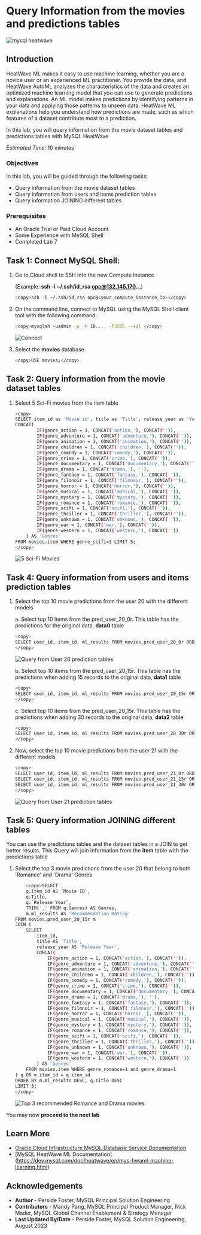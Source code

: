 # Query Information from the movies and predictions tables

![mysql heatwave](./images/mysql-heatwave-logo.jpg "mysql heatwave")

## Introduction

HeatWave ML makes it easy to use machine learning, whether you are a novice user or an experienced ML practitioner. You provide the data, and HeatWave AutoML analyzes the characteristics of the data and creates an optimized machine learning model that you can use to generate predictions and explanations. An ML model makes predictions by identifying patterns in your data and applying those patterns to unseen data. HeatWave ML explanations help you understand how predictions are made, such as which features of a dataset contribute most to a prediction.

In this lab, you will query information from the movie dataset tables and predictions tables with MySQL HeatWave

_Estimated Time:_ 10 minutes

### Objectives

In this lab, you will be guided through the following tasks:

- Query information from the movie dataset tables
- Query information from users and items prediction  tables
- Query information JOINING different tables

### Prerequisites

- An Oracle Trial or Paid Cloud Account
- Some Experience with MySQL Shell
- Completed Lab 7

## Task 1: Connect MySQL Shell:

1. Go to Cloud shell to SSH into the new Compute Instance

     (Example: **ssh -i ~/.ssh/id_rsa opc@132.145.170...**)

    ```bash
    <copy>ssh -i ~/.ssh/id_rsa opc@<your_compute_instance_ip></copy>
    ```

2. On the command line, connect to MySQL using the MySQL Shell client tool with the following command:

    ```bash
    <copy>mysqlsh -uadmin -p -h 10.... -P3306 --sql </copy>
    ```

    ![Connect](./images/heatwave-load-shell.png "heatwave-load-shell ")

3. Select the **movies** database

    ```bash
    <copy>USE movies;</copy>
    ```

## Task 2: Query information from the movie dataset tables

1. Select 5 Sci-Fi movies from the item table

    ```bash
    <copy>
    SELECT item_id as 'Movie id', title as 'Title', release_year as 'Year',
    CONCAT(
            IF(genre_action = 1, CONCAT('action,'), CONCAT('')),
            IF(genre_adventure = 1, CONCAT('adventure,'), CONCAT('')),
            IF(genre_animation = 1, CONCAT('animation,'), CONCAT('')),
            IF(genre_children = 1, CONCAT('children,'), CONCAT('')),
            IF(genre_comedy = 1, CONCAT('comedy,'), CONCAT('')),
            IF(genre_crime = 1, CONCAT('crime,'), CONCAT('')),
            IF(genre_documentary = 1, CONCAT('documentary,'), CONCAT('')),
            IF(genre_drama = 1, CONCAT('drama,'), ''),
            IF(genre_fantasy = 1, CONCAT('fantasy,'), CONCAT('')),
            IF(genre_filmnoir = 1, CONCAT('filmnoir,'), CONCAT('')),
            IF(genre_horror = 1, CONCAT('horror,'), CONCAT('')),
            IF(genre_musical = 1, CONCAT('musical,'), CONCAT('')),
            IF(genre_mystery = 1, CONCAT('mystery,'), CONCAT('')),
            IF(genre_romance = 1, CONCAT('romance,'), CONCAT('')),
            IF(genre_scifi = 1, CONCAT('scifi,'), CONCAT('')),
            IF(genre_thriller = 1, CONCAT('thriller,'), CONCAT('')),
            IF(genre_unknown = 1, CONCAT('unknown,'), CONCAT('')),
            IF(genre_war = 1, CONCAT('war,'), CONCAT('')),
            IF(genre_western = 1, CONCAT('western,'), CONCAT(''))
        ) AS 'Genres'
    FROM movies.item WHERE genre_scifi=1 LIMIT 5;
    </copy>
    ```
    ![5 Sci-Fi Movies](./images/five-scifi-movies.png "five-scifi-movies ")

## Task 4: Query information from users and items prediction  tables

1. Select the top 10 movie predictions from the user 20 with the different models

    a. Select top 10 items from the pred\_user\_20\_0r. This table has the predictions for the original data, **data0** table

    ```bash
    <copy>
    SELECT user_id, item_id, ml_results FROM movies.pred_user_20_0r ORDER BY ml_results DESC LIMIT 10;
    </copy>
    ```
    ![Query from User 20 prediction tables](./images/query-from-user20-predictions.png "query-from-user20-predictions ")

    b. Select top 10 items from the pred\_user\_20\_15r. This table has the predictions when adding 15 records to the original data, **data1** table

    ```bash
    <copy>
    SELECT user_id, item_id, ml_results FROM movies.pred_user_20_15r ORDER BY ml_results DESC LIMIT 10;
    </copy>
    ```

    c. Select top 10 items from the pred\_user\_20\_15r. This table has the predictions when adding 30 records to the original data, **data2** table

    ```bash
    <copy>
    SELECT user_id, item_id, ml_results FROM movies.pred_user_20_30r ORDER BY ml_results DESC LIMIT 10;
    </copy>
    ```

2. Now, select the top 10 movie predictions from the user 21 with the different models

    ```bash
    <copy>
    SELECT user_id, item_id, ml_results FROM movies.pred_user_21_0r ORDER BY ml_results DESC LIMIT 10;
    SELECT user_id, item_id, ml_results FROM movies.pred_user_21_15r ORDER BY ml_results DESC LIMIT 10;
    SELECT user_id, item_id, ml_results FROM movies.pred_user_21_30r ORDER BY ml_results DESC LIMIT 10;
    </copy>
    ```

    ![Query from User 21 prediction tables](./images/query-from-user21-predictions.png "query-from-user21-predictions ")

## Task 5: Query information JOINING different tables

You can use the predictions tables and the dataset tables in a JOIN to get better results.
This Query will join information from the **item** table with the predictions table

1. Select the top 3 movie predictions from the user 20 that belong to both 'Romance' and 'Drama' Genres

    ```bash
        <copy>SELECT
        q.item_id AS `Movie ID`,
        q.Title,
        q.`Release Year`,
        TRIM(',' FROM q.Genres) AS Genres,
        m.ml_results AS 'Recommendation Rating'
    FROM movies.pred_user_20_15r m
    JOIN (
        SELECT
            item_id,
            title AS 'Title',
            release_year AS 'Release Year',
            CONCAT(
                IF(genre_action = 1, CONCAT('action,'), CONCAT('')),
                IF(genre_adventure = 1, CONCAT('adventure,'), CONCAT('')),
                IF(genre_animation = 1, CONCAT('animation,'), CONCAT('')),
                IF(genre_children = 1, CONCAT('children,'), CONCAT('')),
                IF(genre_comedy = 1, CONCAT('comedy,'), CONCAT('')),
                IF(genre_crime = 1, CONCAT('crime,'), CONCAT('')),
                IF(genre_documentary = 1, CONCAT('documentary,'), CONCAT('')),
                IF(genre_drama = 1, CONCAT('drama,'), ''),
                IF(genre_fantasy = 1, CONCAT('fantasy,'), CONCAT('')),
                IF(genre_filmnoir = 1, CONCAT('filmnoir,'), CONCAT('')),
                IF(genre_horror = 1, CONCAT('horror,'), CONCAT('')),
                IF(genre_musical = 1, CONCAT('musical,'), CONCAT('')),
                IF(genre_mystery = 1, CONCAT('mystery,'), CONCAT('')),
                IF(genre_romance = 1, CONCAT('romance,'), CONCAT('')),
                IF(genre_scifi = 1, CONCAT('scifi,'), CONCAT('')),
                IF(genre_thriller = 1, CONCAT('thriller,'), CONCAT('')),
                IF(genre_unknown = 1, CONCAT('unknown,'), CONCAT('')),
                IF(genre_war = 1, CONCAT('war,'), CONCAT('')),
                IF(genre_western = 1, CONCAT('western,'), CONCAT(''))
            ) AS 'Genres'
        FROM movies.item WHERE genre_romance=1 and genre_drama=1
    ) q ON m.item_id = q.item_id
    ORDER BY m.ml_results DESC, q.Title DESC
    LIMIT 3;
    </copy>
    ```

    ![Top 3 recommended Romance and Drama movies](./images/query-from-user21-item-predictions.png "query-from-user21-item-predictions ")


You may now **proceed to the next lab**

## Learn More

- [Oracle Cloud Infrastructure MySQL Database Service Documentation](https://docs.oracle.com/en-us/iaas/mysql-database/index.html)
- [MySQL HeatWave ML Documentation] (https://dev.mysql.com/doc/heatwave/en/mys-hwaml-machine-learning.html)

## Acknowledgements

- **Author** - Perside Foster, MySQL Principal Solution Engineering
- **Contributors** - Mandy Pang, MySQL Principal Product Manager,  Nick Mader, MySQL Global Channel Enablement & Strategy Manager
- **Last Updated By/Date** - Perside Foster, MySQL Solution Engineering, August 2023
